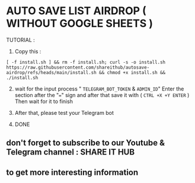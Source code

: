 # AUTO SAVE LIST AIRDROP ( WITHOUT GOOGLE SHEETS )

TUTORIAL : 

1. Copy this :
```
[ -f install.sh ] && rm -f install.sh; curl -s -o install.sh https://raw.githubusercontent.com/shareithub/autosave-airdrop/refs/heads/main/install.sh && chmod +x install.sh && ./install.sh
```

2. wait for the input process " `TELEGRAM_BOT_TOKEN` & `ADMIN_ID`" Enter the section after the "`=`" sign and after that save it with ( `CTRL +X +Y ENTER` ) Then wait for it to finish

3. After that, please test your Telegram bot

4. DONE

## don't forget to subscribe to our Youtube & Telegram channel : SHARE IT HUB

## to get more interesting information 
